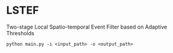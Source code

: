 # LSTEF

Two-stage Local Spatio-temporal Event Filter based on Adaptive Thresholds

`python main.py -i <input_path> -o <output_path>`
